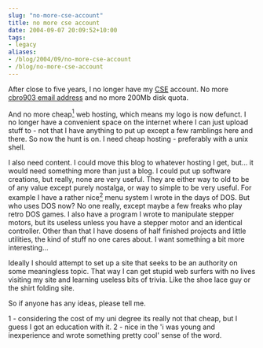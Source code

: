```yaml
---
slug: "no-more-cse-account"
title: no more cse account
date: 2004-09-07 20:09:52+10:00
tags:
- legacy
aliases:
- /blog/2004/09/no-more-cse-account
- /blog/no-more-cse-account
---
```


After close to five years, I no longer have my <a href="http://www.cse.unsw.edu.au/">CSE</a> account. No more <A href="mailto:cbro903@cse.unsw.edu.au">cbro903 email address</a> and no more 200Mb disk quota.

And no more cheap<a href="#csefoot1"><sup>1</sup></a> web hosting, which means my logo is now defunct. I no longer have a convenient space on the internet where I can just upload stuff to - not that I have anything to put up except a few ramblings here and there. So now the hunt is on. I need cheap hosting - preferably with a unix shell.

I also need content. I could move this blog to whatever hosting I get, but... it would need something more than just a blog. I could put up software creations, but really, none are very useful. They are either way to old to be of any value except purely nostalga, or way to simple to be very useful. For example I have a rather nice<a href="#csefoot2"><sup>2</sup></a> menu system I wrote in the days of DOS. But who uses DOS now? No one really, except maybe a few freaks who play retro DOS games. I also have a program I wrote to manipulate stepper motors, but its useless unless you have a stepper motor and an identical controller. Other than that I have dosens of half finished projects and little utilities, the kind of stuff no one cares about. I want something a bit more interesting...

Ideally I should attempt to set up a site that seeks to be an authority on some meaningless topic. That way I can get stupid web surfers with no lives visiting my site and learning useless bits of trivia. Like the shoe lace guy or the shirt folding site.

So if anyone has any ideas, please tell me.

<a name="csefoot1">1</a> - considering the cost of my uni degree its really not that cheap, but I guess I got an education with it.
<a name="csefoot2">2</a> - nice in the 'i was young and inexperience and wrote something pretty cool' sense of the word.
